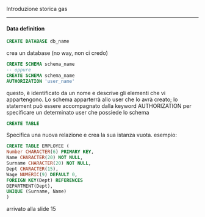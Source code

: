 Introduzione storica gas
- - -
#### Data definition
```sql
CREATE DATABASE db_name
```
crea un database (no way, non ci credo)

```sql
CREATE SCHEMA schema_name
-- oppure
CREATE SCHEMA schema_name
AUTHORIZATION 'user_name' 
```
questo, è identificato da un nome e descrive gli elementi che vi appartengono. Lo schema apparterrà allo user che lo avrà creato; lo statement può essere accompagnato dalla keyword AUTHORIZATION per specificare un determinato user che possiede lo schema

``` sql
CREATE TABLE
```
Specifica una nuova relazione e crea la sua istanza vuota.
esempio:
```sql
CREATE TABLE EMPLOYEE (
Number CHARACTER(6) PRIMARY KEY,
Name CHARACTER(20) NOT NULL,
Surname CHARACTER(20) NOT NULL,
Dept CHARACTER(15),
Wage NUMERIC(9) DEFAULT 0,
FOREIGN KEY(Dept) REFERENCES
DEPARTMENT(Dept),
UNIQUE (Surname, Name)
)
```
arrivato alla slide 15 